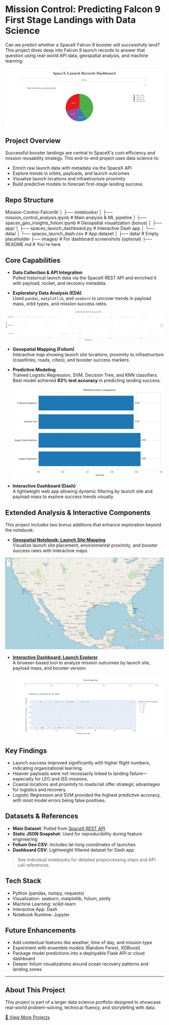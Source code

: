 # Mission Control: Predicting Falcon 9 First Stage Landings with Data Science

Can we predict whether a SpaceX Falcon 9 booster will successfully land?  
This project dives deep into Falcon 9 launch records to answer that question using real-world API data, geospatial analysis, and machine learning.

![Dashboard Screenshot](mission-control-falcon9-landing/Images/dash_app.png)

## Project Overview

Successful booster landings are central to SpaceX's cost-efficiency and mission reusability strategy. This end-to-end project uses data science to:

- Enrich raw launch data with metadata via the SpaceX API  
- Explore trends in orbits, payloads, and launch outcomes  
- Visualize launch locations and infrastructure proximity  
- Build predictive models to forecast first-stage landing success

## Repo Structure

Mission-Control-Falcon9/ │ ├── notebooks/ │ ├── mission_control_analysis.ipynb # Main analysis & ML pipeline │ ├── spacex_geo_insights_folium.ipynb # Geospatial visualization (bonus) │ ├── app/ │ ├── spacex_launch_dashboard.py # Interactive Dash app │ └── data/ │ └── spacex_launch_dash.csv # App dataset │ ├── data/ # Empty placeholder ├── images/ # For dashboard screenshots (optional) ├── README.md # You're here

## Core Capabilities

- **Data Collection & API Integration**  
  Pulled historical launch data via the SpaceX REST API and enriched it with payload, rocket, and recovery metadata.

- **Exploratory Data Analysis (EDA)**  
  Used `pandas`, `matplotlib`, and `seaborn` to uncover trends in payload mass, orbit types, and mission success rates.

![EDA Plot Example](mission-control-falcon9-landing/Images/eda_plot.png)

- **Geospatial Mapping (Folium)**  
  Interactive map showing launch site locations, proximity to infrastructure (coastlines, roads, cities), and booster success markers.

- **Predictive Modeling**  
  Trained Logistic Regression, SVM, Decision Tree, and KNN classifiers. Best model achieved **83% test accuracy** in predicting landing success.

  ![ML Accuracy Comparison](mission-control-falcon9-landing/Images/ml_accuracy.png)

- **Interactive Dashboard (Dash)**  
  A lightweight web app allowing dynamic filtering by launch site and payload mass to explore success trends visually.

##  Extended Analysis & Interactive Components

This project includes two bonus additions that enhance exploration beyond the notebook:

- **[Geospatial Notebook: Launch Site Mapping](notebooks/mission_control_geospatial.ipynb)**  
  Visualize launch site placement, environmental proximity, and booster success rates with interactive maps.

![Folium Launch Map](mission-control-falcon9-landing/Images/folium_map.png)

- **[Interactive Dashboard: Launch Explorer](app/mission_control_dashboard.py)**  
  A browser-based tool to analyze mission outcomes by launch site, payload mass, and booster version.

  ![Dashboard Screenshot](mission-control-falcon9-landing/Images/dash_app2.png)

## Key Findings

- Launch success improved significantly with higher flight numbers, indicating organizational learning.
- Heavier payloads were not necessarily linked to landing failure—especially for LEO and ISS missions.
- Coastal locations and proximity to roads/rail offer strategic advantages for logistics and recovery.
- Logistic Regression and SVM provided the highest predictive accuracy, with most model errors being false positives.

## Datasets & References

- **Main Dataset**: Pulled from [SpaceX REST API](https://github.com/r-spacex/SpaceX-API)  
- **Static JSON Snapshot**: Used for reproducibility during feature engineering  
- **Folium Geo CSV**: Includes lat-long coordinates of launches  
- **Dashboard CSV**: Lightweight filtered dataset for Dash app

> See individual notebooks for detailed preprocessing steps and API call references.

## Tech Stack

- Python (pandas, numpy, requests)
- Visualization: seaborn, matplotlib, folium, plotly
- Machine Learning: scikit-learn
- Interactive App: Dash
- Notebook Runtime: Jupyter

## Future Enhancements

- Add contextual features like weather, time of day, and mission type  
- Experiment with ensemble models (Random Forest, XGBoost)  
- Package model predictions into a deployable Flask API or cloud dashboard  
- Deeper folium visualizations around ocean recovery patterns and landing zones

---

## About This Project

This project is part of a larger data science portfolio designed to showcase real-world problem-solving, technical fluency, and storytelling with data.

[🔗 View More Projects](https://github.com/J1111-dotcom)
